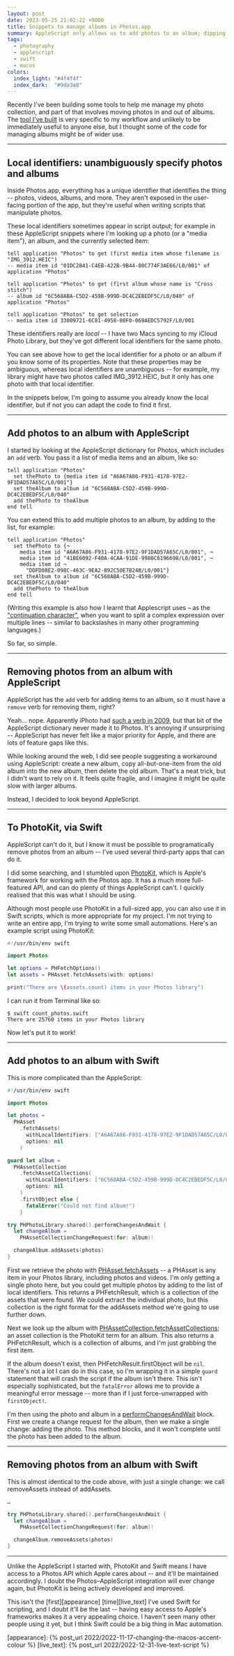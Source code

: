 ```yaml
---
layout: post
date: 2023-05-25 21:02:22 +0000
title: Snippets to manage albums in Photos.app
summary: AppleScript only allows us to add photos to an album; dipping into Swift and PhotoKit lets us both add and remove photos.
tags:
  - photography
  - applescript
  - swift
  - macos
colors:
  index_light: "#4f4f4f"
  index_dark:  "#9da3a8"
---
```


Recently I've been building some tools to help me manage my photo collection, and part of that involves moving photos in and out of albums.
The [tool I've built](https://github.com/alexwlchan/photo-reviewer) is very specific to my workflow and unlikely to be immediately useful to anyone else, but I thought some of the code for managing albums might be of wider use.

---

## Local identifiers: unambiguously specify photos and albums

Inside Photos.app, everything has a unique identifier that identifies the thing -- photos, videos, albums, and more.
They aren't exposed in the user-facing portion of the app, but they're useful when writing scripts that manipulate photos.

These local identifiers sometimes appear in script output; for example in these AppleScript snippets where I'm looking up a photo (or a "media item"), an album, and the currently selected item:

```applescript
tell application "Photos" to get (first media item whose filename is "IMG_3912.HEIC")
-- media item id "01DC2841-C4EB-422B-9B44-80C774F3AE66/L0/001" of application "Photos"

tell application "Photos" to get (first album whose name is "Cross stitch")
-- album id "6C568ABA-C5D2-459B-999D-DC4C2EBEDF5C/L0/040" of application "Photos"

tell application "Photos" to get selection
-- media item id 33009721-6C81-4958-80F0-069AEDC5792F/L0/001
```

These identifiers really are *local* -- I have two Macs syncing to my iCloud Photo Library, but they've got different local identifiers for the same photo.

You can see above how to get the local identifier for a photo or an album if you know some of its properties.
Note that these properties may be ambiguous, whereas local identifiers are unambiguous -- for example, my library might have two photos called IMG_3912.HEIC, but it only has one photo with that local identifier.

In the snippets below, I'm going to assume you already know the local identifier, but if not you can adapt the code to find it first.

---

## Add photos to an album with AppleScript

I started by looking at the AppleScript dictionary for Photos, which includes an `add` verb.
You pass it a list of media items and an album, like so:

```applescript
tell application "Photos"
  set thePhoto to {media item id "A6A67A86-F931-4178-97E2-9F1DAD57A65C/L0/001"}
  set theAlbum to album id "6C568ABA-C5D2-459B-999D-DC4C2EBEDF5C/L0/040"
  add thePhoto to theAlbum
end tell
```

You can extend this to add multiple photos to an album, by adding to the list, for example:

```applescript
tell application "Photos"
  set thePhoto to {¬
    media item id "A6A67A86-F931-4178-97E2-9F1DAD57A65C/L0/001", ¬
    media item id "41BE6092-F40A-4CAA-91DE-9980C6196698/L0/001", ¬
    media item id ¬
      "DDFD08E2-098C-463C-9EA2-892C50E7B24B/L0/001"}
  set theAlbum to album id "6C568ABA-C5D2-459B-999D-DC4C2EBEDF5C/L0/040"
  add thePhoto to theAlbum
end tell
```

(Writing this example is also how I learnt that Applescript uses `¬` as the ["continuation character"][continuation], when you want to split a complex expression over multiple lines -- similar to backslashes in many other programming languages.)

So far, so simple.

[continuation]: https://developer.apple.com/library/archive/documentation/AppleScript/Conceptual/AppleScriptLangGuide/conceptual/ASLR_lexical_conventions.html#//apple_ref/doc/uid/TP40000983-CH214-SW9

---

## Removing photos from an album with AppleScript

AppleScript has the `add` verb for adding items to an album, so it must have a `remove` verb for removing them, right?

Yeah… nope.
Apparently iPhoto had [such a verb in 2009][iphoto], but that bit of the AppleScript dictionary never made it to Photos.
It's annoying if unsurprising -- AppleScript has never felt like a major priority for Apple, and there are lots of feature gaps like this.

While looking around the web, I did see people suggesting a workaround using AppleScript: create a new album, copy all-but-one-item from the old album into the new album, then delete the old album.
That's a neat trick, but I didn't want to rely on it.
It feels quite fragile, and I imagine it might be quite slow with larger albums.

Instead, I decided to look beyond AppleScript.

[iphoto]: https://stackoverflow.com/a/943106/1558022

---

## To PhotoKit, via Swift

AppleScript can't do it, but I know it must be possible to programatically remove photos from an album -- I've used several third-party apps that can do it.

I did some searching, and I stumbled upon [PhotoKit], which is Apple's framework for working with the Photos app.
It has a much more full-featured API, and can do plenty of things AppleScript can't.
I quickly realised that this was what I should be using.

Although most people use PhotoKit in a full-sized app, you can also use it in Swift scripts, which is more appropriate for my project.
I'm not trying to write an entire app, I'm trying to write some small automations.
Here's an example script using PhotoKit:

```swift
#!/usr/bin/env swift

import Photos

let options = PHFetchOptions()
let assets = PHAsset.fetchAssets(with: options)

print("There are \(assets.count) items in your Photos library")
```

I can run it from Terminal like so:

```console
$ swift count_photos.swift
There are 25760 items in your Photos library
```

Now let's put it to work!

[PhotoKit]: https://developer.apple.com/documentation/photokit

---

## Add photos to an album with Swift

This is more complicated than the AppleScript:

```swift
#!/usr/bin/env swift

import Photos

let photos =
  PHAsset
    .fetchAssets(
      withLocalIdentifiers: ["A6A67A86-F931-4178-97E2-9F1DAD57A65C/L0/001"],
      options: nil
    )

guard let album =
  PHAssetCollection
    .fetchAssetCollections(
      withLocalIdentifiers: ["6C568ABA-C5D2-459B-999D-DC4C2EBEDF5C/L0/040"],
      options: nil
    )
    .firstObject else {
      fatalError("Could not find album!")
    }

try PHPhotoLibrary.shared().performChangesAndWait {
  let changeAlbum =
    PHAssetCollectionChangeRequest(for: album)!

  changeAlbum.addAssets(photos)
}
```

First we retrieve the photo with [PHAsset.fetchAssets][fetchAssets] -- a PHAsset is any item in your Photos library, including photos and videos.
I'm only getting a single photo here, but you could get multiple photos by adding to the list of local identifiers.
This returns a PHFetchResult, which is a collection of the assets that were found.
We could extract the individual photo, but this collection is the right format for the addAssets method we're going to use further down.

Next we look up the album with [PHAssetCollection.fetchAssetCollections][fetchAssetCollections]; an asset collection is the PhotoKit term for an album.
This also returns a PHFetchResult, which is a collection of albums, and I'm just grabbing the first item.

If the album doesn't exist, then PHFetchResult.firstObject will be `nil`.
There's not a lot I can do in this case, so I'm wrapping it in a simple `guard` statement that will crash the script if the album isn't there.
This isn't especially sophisticated, but the `fatalError` allows me to provide a meaningful error message -- more than if I just force-unwrapped with `firstObject!`.

I'm then using the photo and album in a [performChangesAndWait] block.
First we create a change request for the album, then we make a single change: adding the photo.
This method blocks, and it won't complete until the photo has been added to the album.

[fetchAssets]: https://developer.apple.com/documentation/photokit/phasset/1624732-fetchassets
[fetchAssetCollections]: https://developer.apple.com/documentation/photokit/phassetcollection/1618510-fetchassetcollections
[performChangesAndWait]: https://developer.apple.com/documentation/photokit/phphotolibrary/1620747-performchangesandwait

---

## Removing photos from an album with Swift

This is almost identical to the code above, with just a single change: we call removeAssets instead of addAssets.

```swift
…

try PHPhotoLibrary.shared().performChangesAndWait {
  let changeAlbum =
    PHAssetCollectionChangeRequest(for: album)!

  changeAlbum.removeAssets(photos)
}
```

---

Unlike the AppleScript I started with, PhotoKit and Swift means I have access to a Photos API which Apple cares about -- and it'll be maintained accordingly.
I doubt the Photos–AppleScript integration will ever change again, but PhotoKit is being actively developed and improved.

This isn't the [first][appearance] [time][live_text] I've used Swift for scripting, and I doubt it'll be the last -- having easy access to Apple's frameworks makes it a very appealing choice.
I haven't seen many other people using it yet, but I think Swift could be a big thing in Mac automation.

[appearance]: {% post_url 2022/2022-11-17-changing-the-macos-accent-colour %}
[live_text]: {% post_url 2022/2022-12-31-live-text-script %}
